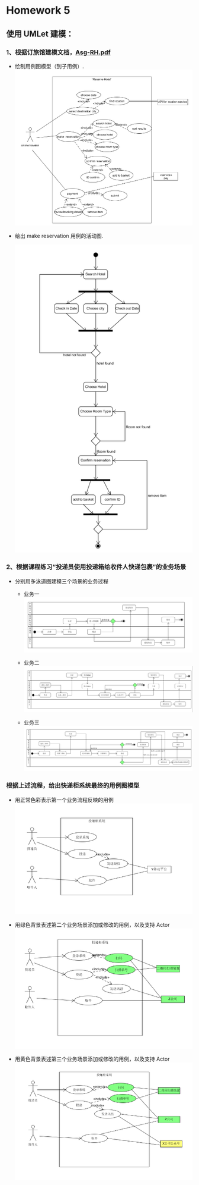 # Homework 5

## 使用 UMLet 建模：

### 1、根据订旅馆建模文档，[Asg-RH.pdf](https://sysu-swsad.github.io/swad-guide/material/Asg_RH.pdf)

* 绘制用例图模型（到子用例）.
    ![image1](/image/use-case.png)
    
* 给出 make reservation 用例的活动图.

    ![image2](/image/activity.png)

### 2、根据课程练习“投递员使用投递箱给收件人快递包裹”的业务场景

* 分别用多泳道图建模三个场景的业务过程
  
  * 业务一
     ![image3](/image/squence1.png)
  
  * 业务二
     ![image4](/image/squence2.png)
     
  * 业务三
     ![image5](/image/squence3.png)
     
### 根据上述流程，给出快递柜系统最终的用例图模型

  * 用正常色彩表示第一个业务流程反映的用例
    ![image6](/image/use-case11.png)

  * 用绿色背景表述第二个业务场景添加或修改的用例，以及支持 Actor
    ![image7](/image/use-case12.png)
  
  * 用黄色背景表述第三个业务场景添加或修改的用例，以及支持 Actor
    ![image8](/image/use-case13.png)
